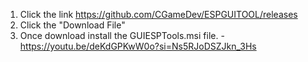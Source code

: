1. Click the link https://github.com/CGameDev/ESPGUITOOL/releases
2. Click the "Download File"
3. Once download install the GUIESPTools.msi file. - https://youtu.be/deKdGPKwW0o?si=Ns5RJoDSZJkn_3Hs



